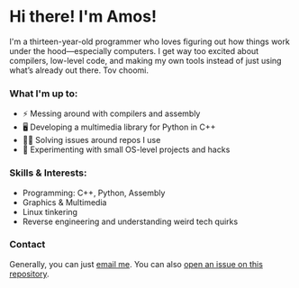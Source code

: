 # Hi there! I'm Amos!

I'm a thirteen-year-old programmer who loves figuring out how things work under the hood—especially computers. I get way too excited about compilers, low-level code, and making my own tools instead of just using what’s already out there. Tov choomi.

### What I'm up to:
- ⚡ Messing around with compilers and assembly
- 🖥️ Developing a multimedia library for Python in C++
- 🕵️‍♂️ Solving issues around repos I use
- 🚀 Experimenting with small OS-level projects and hacks

### Skills & Interests:
- Programming: C++, Python, Assembly
- Graphics & Multimedia
- Linux tinkering
- Reverse engineering and understanding weird tech quirks

### Contact
Generally, you can just [email me](amosbarsinai@gmail.com). You can also
 [open an issue on this repository](https://github.com/amosbarsinai/amosbarsinai/issues).
